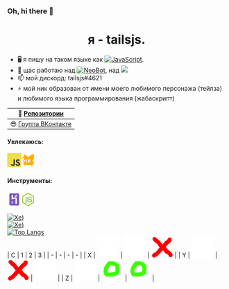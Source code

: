 ### Oh, hi there 👋

<h1 align="center"> я - tailsjs.</h1>


- 🖥 я пишу на таком языке как <a href="https://learn.javascript.ru/"><img src="https://img.shields.io/badge/JavaScript-F7DF1E?style=flat&logo=JavaScript&logoColor=white" alt="JavaScript"/></a>.
- 🔭 щас работаю над <a href="https://bit.ly/3pgWPUc"><img src="https://img.shields.io/badge/бот-NeoBot-green" alt="NeoBot"/></a>, над <a href="http://tailsjs.ml/"><img src="https://img.shields.io/badge/tailsjs.ml-orange?logo=curl&logoColor=white"/></a>
- 📫 мой дискорд: tailsjs#4621
- ⚡  мой ник образован от имени моего любимого персонажа (тейлза) и любимого языка программирования (жабаскрипт)

| 📖 [Репозитории](https://github.com/tailsjs?tab=repositories) |
|---------------------------| 
| 😎 [Группа ВКонтакте](https://vk.com/tailsjsundefined) |

#### Увлекаюсь:
<a href="https://learn.javascript.ru/"><img height="32" src="https://github.com/tailsjs/tailsjs/raw/master/icons/JavaScript.png"></a><a href="https://ru.wikipedia.org/wiki/%D0%9C%D0%B0%D0%B9%D0%BB%D0%B7_%C2%AB%D0%A2%D0%B5%D0%B9%D0%BB%D0%B7%C2%BB_%D0%9F%D1%80%D0%B0%D1%83%D1%8D%D1%80"><img height="32" src="https://github.com/tailsjs/tailsjs/raw/master/icons/tails.png"></a>

#### Инструменты:
<a href="https://heroku.com"><img height="32" src="https://github.com/tailsjs/tailsjs/raw/master/icons/Heroku.png"></a><a href="https://nodejs.org"><img height="32" src="https://github.com/tailsjs/tailsjs/raw/master/icons/nodejs.png"></a>


<a href="https://github.com/tailsjs"><img src="https://komarev.com/ghpvc/?username=tailsjs" alt="Хе)"/></a><br>
<a href="https://t.me/tjsblog"><img src="https://forthebadge.com/images/badges/made-with-javascript.svg" alt="Хе)"/></a><br>
[![Top Langs](https://github-readme-stats.vercel.app/api/top-langs/?username=tailsjs&langs_count=8&layout=compact)](https://github.com/anuraghazra/github-readme-stats)<br>
| C | 1 | 2 | 3 |
| - | - | - | - |
| X | [![](https://github.com/tailsjs/tailsjs/raw/master/icons/tictactoe/blank.png)](https://github.com/tailsjs/tailsjs/blob/master/tictactoe/x1.md) | [![](https://github.com/tailsjs/tailsjs/raw/master/icons/tictactoe/blank.png)](https://github.com/tailsjs/tailsjs/blob/master/tictactoe/y3.md) | ![](https://github.com/tailsjs/tailsjs/raw/master/icons/tictactoe/x.png) |
| Y | [![](https://github.com/tailsjs/tailsjs/raw/master/icons/tictactoe/blank.png)](https://github.com/tailsjs/tailsjs/blob/master/tictactoe/y1.md) | ![](https://github.com/tailsjs/tailsjs/raw/master/icons/tictactoe/x.png) | [![](https://github.com/tailsjs/tailsjs/raw/master/icons/tictactoe/blank.png)](https://github.com/tailsjs/tailsjs/blob/master/tictactoe/y3.md) |
| Z | [![](https://github.com/tailsjs/tailsjs/raw/master/icons/tictactoe/blank.png)](https://github.com/tailsjs/tailsjs/blob/master/tictactoe/z1.md) | ![](https://github.com/tailsjs/tailsjs/raw/master/icons/tictactoe/o.png) | ![](https://github.com/tailsjs/tailsjs/raw/master/icons/tictactoe/o.png) |
